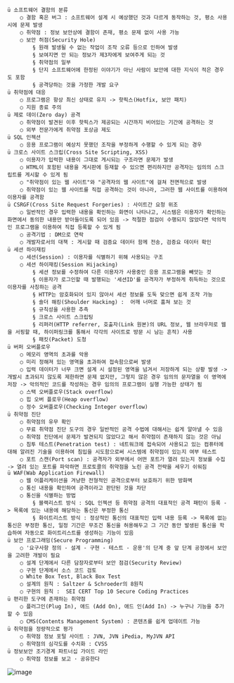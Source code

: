 	ü 소프트웨어 결함의 분류
		○ 결함 혹은 버그 : 소프트웨어 설계 시 예상했던 것과 다르게 동작하는 것, 평소 사용 시에 문제 발생
		○ 취약점 : 정보 보안상에 결함이 존재, 평소 문제 없이 사용 가능
		○ 보안 허점(Security Hole)
			§ 원래 발생될 수 없는 작업이 조작 오류 등으로 인하여 발생
			§ 보여지면 안 되는 정보가 제3자에게 보여주게 되는 것
			§ 취약점의 일부
			§ 단지 소프트웨어에 한정된 이야기가 아닌 사람이 보안에 대한 지식이 적은 경우도 포함
			§ 공격당하는 것을 가정한 개발 요구
	ü 취약점에 대응
		○ 프로그램은 항상 최신 상태로 유지 -> 핫픽스(Hotfix, 보안 패치)
		○ 지원 종료 주의
	ü 제로 데이(Zero day) 공격
		○ 취약점이 발견된 이후 핫픽스가 제공되는 시간까지 비어있는 기간에 공격하는 것
		○ 외부 전문가에게 취약점 포상금 제도
	ü SQL 인젝션
		○ 응용 프로그램이 예상치 못했던 조작을 부정하게 수행할 수 있게 되는 경우
	ü 크로스 사이트 스크립(Cross Site Scripting, XSS)
		○ 이용자가 입력한 내용이 그대로 게시되는 구조라면 문제가 발생
		○ HTML이 포함된 내용을 게시판에 등재할 수 있으면 편리하지만 공격자는 임의의 스크립트를 게시할 수 있게 됨
		○ "취약점이 있는 웹 사이트"와 "공격자의 웹 사이트"에 걸쳐 전면적으로 발생
		○ 취약점이 있는 웹 사이트를 직접 공격하는 것이 아니라, 그러한 웹 사이트를 이용하여 이용자를 공격함
	ü CSRGF(Cross Site Request Forgeries) : 사이트간 요청 위조
		○ 일반적인 경우 입력한 내용을 확인하는 화면이 나타나고, 시스템은 이용자가 확인하는 화면에서 동의한 내용만 받아들이도록 되어 있음 -> 적절한 점검이 수행되지 않았다면 악의적인 프로그램을 이용하여 직접 등록할 수 있게 됨
		○ 공격기법 : DM으로 연락
		○ 개발자로서의 대책 : 게시할 때 검증요 데이터 함께 전송, 검증요 데이터 확인
	ü 세션 하이재킹
		○ 세션(Session) : 이용자를 식별하기 위해 사용되는 구조
		○ 세션 하이재킹(Session Hijacking)
			§ 세션 정보를 수정하여 다른 이용자가 사용중인 응용 프로그램을 빼앗는 것
			§ 이용자가 로그인할 때 발행되는 '세션ID'를 공격자가 부정하게 취득하는 것으로 이용자를 사칭하는 공격
			§ HTTP는 암호화되어 있지 않아서 세션 정보를 도둑 맞으면 쉽게 조작 가능
			§ 숄더 해킹(Shoulder Hacking) :  어깨 너머로 훔쳐 보는 것
			§ 규칙성을 사용한 추측
			§ 크로스 사이트 스크립팅
			§ 리퍼러(HTTP referrer, 호출자(Link 원본)의 URL 정보, 웹 브라우저로 웹을 서핑할 때, 하이퍼링크를 통해서 각각의 사이트로 방문 시 남는 흔적) 사용
			§ 패킷(Packet) 도청
	ü 버퍼 오버플로우
		○ 메모리 영역의 초과를 악용
		○ 미리 정해져 있는 영역을 초과하여 접속함으로써 발생
		○ 입력 데이터가 너무 크면 설계 시 설정된 영역을 넘겨서 저장하게 되는 상황 발생 -> 개발시 초과되지 않도록 제한하면 문제 없지만, 그렇지 않은 경우 임의의 문자열을 이 영역에 저장 -> 악의적인 코드를 작성하는 경우 임의의 프로그램이 실행 가능한 상태가 됨
		○ 스택 오버플로우(Stack overflow)
		○ 힙 오버 플로우(Heap overflow)
		○ 정수 오버플로우(Checking Integer overflow)
	ü 취약점 진단
		○ 취약점의 유무 확인
		○ 무료 취약점 진단 도구의 경우 일반적인 공격 수법에 대해서는 쉽게 알아낼 수 있음
		○ 취약점 진단에서 문제가 발견되지 않았다고 해서 취약점이 존재하지 않는 것은 아님
		○ 침투 테스트(Penetration test) : 네트워크에 접속되어 사용되고 있는 컴퓨터에 대해 알려진 기술을 이용하여 침입을 시도함으로써 시스템에 취약점이 있는지 여부 테스트
		○ 포트 스캔(Port scan) : 공격자가 외부에서 어떤 포트가 열려 있는지 정보를 수집 -> 열려 있는 포트를 파악하면 프로토콜의 취약점을 노린 공격 전략을 세우기 쉬워짐
	ü WAF(Wab Application Firewall)
		○ 웹 어플리케이션을 겨냥한 전형적인 공격으로부터 보호하기 위한 방화벽
		○ 통신 내용을 확인하여 공격이라고 판단된 것을 차단
		○ 통신을 식별하는 방법
			§ 블랙리스트 방식 : SQL 인젝션 등 취약점 공격의 대표적인 공격 패턴이 등록 -> 목록에 있는 내용에 해당하는 통신은 부정한 통신
			§ 화이트리스트 방식 : 정상적인 통신의 대표적인 입력 내용 등록 -> 목록에 없는 통신은 부정한 통신, 일정 기간은 무조건 통신을 허용해두고 그 기간 동안 발생된 통신을 학습하여 자동으로 화이트리스트를 생성하는 기능이 있음
	ü 보안 프로그래밍(Secure Programming)
		○ '요구사항 정의 - 설계 - 구현 - 테스트 - 운용'의 단계 중 앞 단계 공정에서 보안을 고려한 개발이 필요
		○ 설계 단계에서 다른 담장자로부터 보안 점검(Security Review)
		○ 구현 단계에서 소스 코드 검토
		○ White Box Test, Black Box Test
		○ 설계의 원칙 : Saltzer & Schroeder의 8원칙
		○ 구현의 원칙 :  SEI CERT Top 10 Secure Coding Practices
	ü 편리한 도구에 존재하는 취약점
		○ 플러그인(Plug In), 애드 (Add On), 애드 인(Add In) -> 누구나 기능을 추가할 수 있음
		○ CMS(Contents Management System) : 콘텐츠를 쉽게 업데이트 가능
	ü 취약점을 정량적으로 평가
		○ 취약점 정보 포털 사이트 : JVN, JVN iPedia, MyJVN API
		○ 취약점의 심각도를 수치화 : CVSS
	ü 정보보안 조기경계 파트너십 가이드 라인
		○ 취약점 정보를 보고 · 공유한다
![image](https://user-images.githubusercontent.com/85976426/144334767-85be8248-6e46-43b6-b67a-1f30248a70cf.png)
